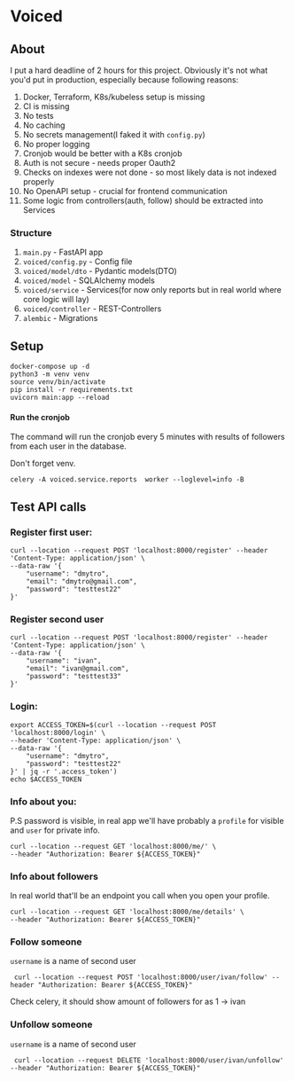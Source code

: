 # Voiced

## About

I put a hard deadline of 2 hours for this project. Obviously it's not what you'd put in production, especially because
following reasons:

1. Docker, Terraform, K8s/kubeless setup is missing
2. CI is missing
3. No tests
4. No caching
5. No secrets management(I faked it with `config.py`)
6. No proper logging
7. Cronjob would be better with a K8s cronjob
8. Auth is not secure - needs proper Oauth2
9. Checks on indexes were not done - so most likely data is not indexed properly
10. No OpenAPI setup - crucial for frontend communication
11. Some logic from controllers(auth, follow) should be extracted into Services

### Structure

1. `main.py` - FastAPI app
2. `voiced/config.py` - Config file
3. `voiced/model/dto` - Pydantic models(DTO)
4. `voiced/model` - SQLAlchemy models
5. `voiced/service` - Services(for now only reports but in real world where core logic will lay)
6. `voiced/controller` - REST-Controllers
7. `alembic` - Migrations

## Setup

```shell
docker-compose up -d
python3 -m venv venv
source venv/bin/activate
pip install -r requirements.txt
uvicorn main:app --reload
```

#### Run the cronjob

The command will run the cronjob every 5 minutes with results of followers from each user in the database.

Don't forget venv.

```shell
celery -A voiced.service.reports  worker --loglevel=info -B
```

## Test API calls

### Register first user:

```shell
curl --location --request POST 'localhost:8000/register' --header 'Content-Type: application/json' \
--data-raw '{
    "username": "dmytro",
    "email": "dmytro@gmail.com",
    "password": "testtest22"
}'
```

### Register second user

```shell
curl --location --request POST 'localhost:8000/register' --header 'Content-Type: application/json' \
--data-raw '{
    "username": "ivan",
    "email": "ivan@gmail.com",
    "password": "testtest33"
}'
```

### Login:

```shell
export ACCESS_TOKEN=$(curl --location --request POST 'localhost:8000/login' \
--header 'Content-Type: application/json' \
--data-raw '{
    "username": "dmytro",
    "password": "testtest22"
}' | jq -r '.access_token')
echo $ACCESS_TOKEN
```

### Info about you:

P.S password is visible, in real app we'll have probably a `profile` for visible and `user` for private info.

```shell
curl --location --request GET 'localhost:8000/me/' \
--header "Authorization: Bearer ${ACCESS_TOKEN}"
```

### Info about followers
In real world that'll be an endpoint you call when you open your profile.

```shell
curl --location --request GET 'localhost:8000/me/details' \
--header "Authorization: Bearer ${ACCESS_TOKEN}"
```

### Follow someone

`username` is a name of second user

```shell
 curl --location --request POST 'localhost:8000/user/ivan/follow' --header "Authorization: Bearer ${ACCESS_TOKEN}"
```

Check celery, it should show amount of followers for as 1 -> ivan

### Unfollow someone

`username` is a name of second user

```shell
 curl --location --request DELETE 'localhost:8000/user/ivan/unfollow' --header "Authorization: Bearer ${ACCESS_TOKEN}"
```